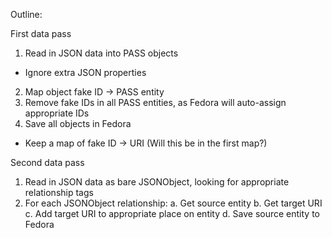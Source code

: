 
Outline:

First data pass
1. Read in JSON data into PASS objects
  * Ignore extra JSON properties
2. Map object fake ID -> PASS entity
3. Remove fake IDs in all PASS entities, as Fedora will auto-assign appropriate IDs
4. Save all objects in Fedora
  * Keep a map of fake ID -> URI (Will this be in the first map?)

Second data pass
1. Read in JSON data as bare JSONObject, looking for appropriate relationship tags
2. For each JSONObject relationship:
    a. Get source entity
    b. Get target URI
    c. Add target URI to appropriate place on entity
    d. Save source entity to Fedora

